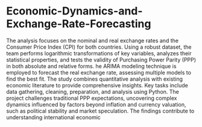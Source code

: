 # Economic-Dynamics-and-Exchange-Rate-Forecasting
The analysis focuses on the nominal and real exchange rates and the Consumer Price Index (CPI) for both countries. Using a robust dataset, the team performs logarithmic transformations of key variables, analyzes their statistical properties, and tests the validity of Purchasing Power Parity (PPP) in both absolute and relative forms.
he ARIMA modeling technique is employed to forecast the real exchange rate, assessing multiple models to find the best fit. The study combines quantitative analysis with existing economic literature to provide comprehensive insights.
Key tasks include data gathering, cleaning, preparation, and analysis using Python. The project challenges traditional PPP expectations, uncovering complex dynamics influenced by factors beyond inflation and currency valuation, such as political stability and market speculation. The findings contribute to understanding international economic
